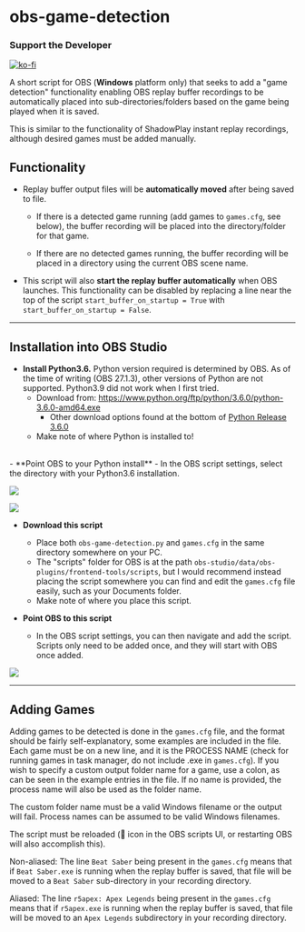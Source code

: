 # obs-game-detection

### Support the Developer

[![ko-fi](https://ko-fi.com/img/githubbutton_sm.svg)](https://ko-fi.com/E1E5AF13X)

A short script for OBS (**Windows** platform only) that seeks to add a "game detection" functionality enabling OBS replay buffer recordings to be automatically placed into sub-directories/folders based on the game being played when it is saved. 

This is similar to the functionality of ShadowPlay instant replay recordings, although desired games must be added manually. 

## Functionality

- Replay buffer output files will be **automatically moved** after being saved to file.

    - If there is a detected game running (add games to `games.cfg`, see below), the buffer recording will be placed into the directory/folder for that game.

    - If there are no detected games running, the buffer recording will be placed in a directory using the current OBS scene name.

- This script will also **start the replay buffer automatically** when OBS launches. This functionality can be disabled by replacing a line near the top of the script `start_buffer_on_startup = True` with `start_buffer_on_startup = False`.

<hr />

## Installation into OBS Studio

- **Install Python3.6.** Python version required is determined by OBS. As of the time of writing (OBS 27.1.3), other versions of Python are not supported. Python3.9 did not work when I first tried. 
    - Download from: https://www.python.org/ftp/python/3.6.0/python-3.6.0-amd64.exe
        - Other download options found at the bottom of [Python Release 3.6.0](https://www.python.org/downloads/release/python-360/)
    - Make note of where Python is installed to!
<br />
- **Point OBS to your Python install**
    - In the OBS script settings, select the directory with your Python3.6 installation.

![](https://i.imgur.com/C0e9Z2z.png)

![](https://i.imgur.com/gwKxZJS.png)

- **Download this script**
    - Place both `obs-game-detection.py` and `games.cfg` in the same directory somewhere on your PC.
    - The "scripts" folder for OBS is at the path `obs-studio/data/obs-plugins/frontend-tools/scripts`, but I would recommend instead placing the script somewhere you can find and edit the `games.cfg` file easily, such as your Documents folder. 
    - Make note of where you place this script.

- **Point OBS to this script** 
    - In the OBS script settings, you can then navigate and add the script. Scripts only need to be added once, and they will start with OBS once added. 

![](https://i.imgur.com/J8GtBM3.png)

<hr /> 

 ## Adding Games

 Adding games to be detected is done in the `games.cfg` file, and the format should be fairly self-explanatory, some examples are included in the file. Each game must be on a new line, and it is the PROCESS NAME (check for running games in task manager, do not include .exe in `games.cfg`). If you wish to specify a custom output folder name for a game, use a colon, as can be seen in the example entries in the file. If no name is provided, the process name will also be used as the folder name. 

 The custom folder name must be a valid Windows filename or the output will fail. Process names can be assumed to be valid Windows filenames. 

 The script must be reloaded (🔁 icon in the OBS scripts UI, or restarting OBS will also accomplish this).

 Non-aliased: The line  `Beat Saber` being present in the `games.cfg` means that if `Beat Saber.exe` is running when the replay buffer is saved, that file will be moved to a `Beat Saber` sub-directory in your recording directory. 

 Aliased: The line `r5apex: Apex Legends` being present in the `games.cfg` means that if `r5apex.exe` is running when the replay buffer is saved, that file will be moved to an `Apex Legends` subdirectory in your recording directory.